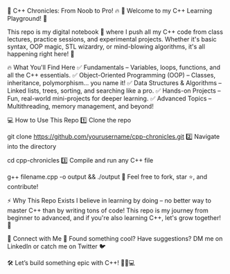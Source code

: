 🚀 C++ Chronicles: From Noob to Pro! 🔥
📌 Welcome to my C++ Learning Playground! 🥰

This repo is my digital notebook 📖 where I push all my C++ code from class lectures, practice sessions, and experimental projects. Whether it's basic syntax, OOP magic, STL wizardry, or mind-blowing algorithms, it's all happening right here! 🚀

🔥 What You'll Find Here
✅ Fundamentals – Variables, loops, functions, and all the C++ essentials.
✅ Object-Oriented Programming (OOP) – Classes, inheritance, polymorphism... you name it!
✅ Data Structures & Algorithms – Linked lists, trees, sorting, and searching like a pro.
✅ Hands-on Projects – Fun, real-world mini-projects for deeper learning.
✅ Advanced Topics – Multithreading, memory management, and beyond!

💻 How to Use This Repo
1️⃣ Clone the repo

git clone https://github.com/yourusername/cpp-chronicles.git
2️⃣ Navigate into the directory

cd cpp-chronicles
3️⃣ Compile and run any C++ file

g++ filename.cpp -o output && ./output
📌 Feel free to fork, star ⭐, and contribute!

⚡ Why This Repo Exists
I believe in learning by doing – no better way to master C++ than by writing tons of code! This repo is my journey from beginner to advanced, and if you're also learning C++, let's grow together! 🤝

📌 Connect with Me
💬 Found something cool? Have suggestions? DM me on LinkedIn or catch me on Twitter 🐦

🛠️ Let’s build something epic with C++! 🚀🔥💻
